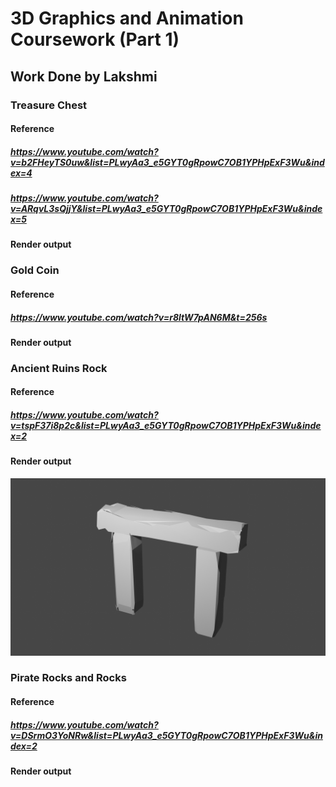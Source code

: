 # 3D Graphics and Animation Coursework (Part 1)
## Work Done by Lakshmi

### Treasure Chest
#### Reference
##### https://www.youtube.com/watch?v=b2FHeyTS0uw&list=PLwyAa3_e5GYT0gRpowC7OB1YPHpExF3Wu&index=4
##### https://www.youtube.com/watch?v=ARqvL3sQjjY&list=PLwyAa3_e5GYT0gRpowC7OB1YPHpExF3Wu&index=5
#### Render output 

### Gold Coin
#### Reference
##### https://www.youtube.com/watch?v=r8ltW7pAN6M&t=256s
#### Render output

### Ancient Ruins Rock
#### Reference
##### https://www.youtube.com/watch?v=tspF37i8p2c&list=PLwyAa3_e5GYT0gRpowC7OB1YPHpExF3Wu&index=2
#### Render output
![Ancient Ruins Rock](Render/Blender_Project_Files_V1/Ancient_Ruin_Rock/Ancient_Ruin_Rocks.png) 

### Pirate Rocks and Rocks
#### Reference
##### https://www.youtube.com/watch?v=DSrmO3YoNRw&list=PLwyAa3_e5GYT0gRpowC7OB1YPHpExF3Wu&index=2
#### Render output
